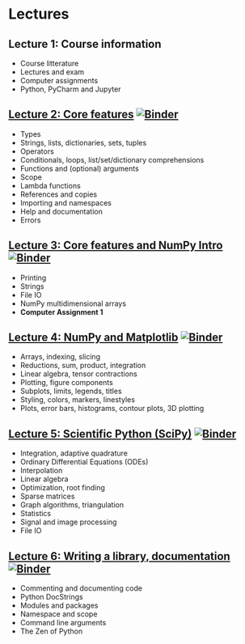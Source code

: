 
# Lectures

## Lecture 1: Course information
  - Course litterature
  - Lectures and exam
  - Computer assignments
  - Python, PyCharm and Jupyter

## [Lecture 2: Core features](https://nbviewer.jupyter.org/github/HugoStrand/DAT171/blob/master/lectures/Lecture02/Lecture02.ipynb) [![Binder](https://mybinder.org/badge_logo.svg)](https://mybinder.org/v2/gh/HugoStrand/DAT171/master?filepath=lectures%2FLecture02%2FLecture02.ipynb)

   - Types
   - Strings, lists, dictionaries, sets, tuples
   - Operators
   - Conditionals, loops, list/set/dictionary comprehensions
   - Functions and (optional) arguments
   - Scope
   - Lambda functions
   - References and copies
   - Importing and namespaces
   - Help and documentation
   - Errors

## [Lecture 3: Core features and NumPy Intro](https://nbviewer.jupyter.org/github/HugoStrand/DAT171/blob/master/lectures/Lecture03/Lecture03.ipynb) [![Binder](https://mybinder.org/badge_logo.svg)](https://mybinder.org/v2/gh/HugoStrand/DAT171/master?filepath=lectures%2FLecture03%2FLecture03.ipynb)
   - Printing
   - Strings
   - File IO
   - NumPy multidimensional arrays
   - **Computer Assignment 1**

## [Lecture 4: NumPy and Matplotlib](https://nbviewer.jupyter.org/github/HugoStrand/DAT171/blob/master/lectures/Lecture04/Lecture04.ipynb) [![Binder](https://mybinder.org/badge_logo.svg)]( https://mybinder.org/v2/gh/HugoStrand/DAT171/master?filepath=lectures%2FLecture04%2FLecture04.ipynb )
   - Arrays, indexing, slicing
   - Reductions, sum, product, integration
   - Linear algebra, tensor contractions
   - Plotting, figure components
   - Subplots, limits, legends, titles
   - Styling, colors, markers, linestyles
   - Plots, error bars, histograms, contour plots, 3D plotting

## [Lecture 5: Scientific Python (SciPy)](https://nbviewer.jupyter.org/github/HugoStrand/DAT171/blob/master/lectures/Lecture05/Lecture05.ipynb) [![Binder](https://mybinder.org/badge_logo.svg)]( https://mybinder.org/v2/gh/HugoStrand/DAT171/master?filepath=lectures%2FLecture05%2FLecture05.ipynb )
  - Integration, adaptive quadrature
  - Ordinary Differential Equations (ODEs)
  - Interpolation
  - Linear algebra
  - Optimization, root finding
  - Sparse matrices
  - Graph algorithms, triangulation
  - Statistics
  - Signal and image processing
  - File IO

## [Lecture 6: Writing a library, documentation](https://nbviewer.jupyter.org/github/HugoStrand/DAT171/blob/master/lectures/Lecture06/Lecture06.ipynb) [![Binder](https://mybinder.org/badge_logo.svg)]( https://mybinder.org/v2/gh/HugoStrand/DAT171/master?filepath=lectures%2FLecture06%2FLecture06.ipynb)
  - Commenting and documenting code
  - Python DocStrings
  - Modules and packages
  - Namespace and scope
  - Command line arguments
  - The Zen of Python
